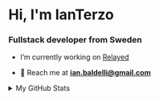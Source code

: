 <h1 align="left">Hi, I'm IanTerzo</h1>
<h3 align="left">Fullstack developer from Sweden</h3>

- I’m currently working on [Relayed](https://github.com/IanTerzo/Relayed)

- 📧 Reach me at **ian.baldelli@gmail.com**

<p align="left">
</p>

<details>
<summary>My GitHub Stats</summary>
<p></p>

![IanTerzo's GitHub stats](https://github-readme-stats.vercel.app/api?username=ianterzo\&show_icons=true\&bg_color=00000000)

</details>
